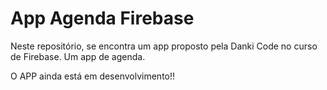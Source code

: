# App Agenda Firebase

Neste repositório, se encontra um app proposto pela Danki Code no curso de Firebase. Um app de agenda.

O APP ainda está em desenvolvimento!!
